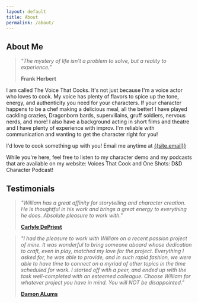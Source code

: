 ```yaml
---
layout: default
title: About
permalink: /about/
---
```


## About Me

> _"The mystery of life isn't a problem to solve, but a reality to experience."_
>
> **Frank Herbert**

I am called The Voice That Cooks. It's not just because I'm a voice actor who loves to cook. My voice has plenty of flavors to spice up the tone, energy, and authenticity you need for your characters. If your character happens to be a chef making a delicious meal, all the better! I have played cackling crazies, Dragonborn bards, supervillains, gruff soldiers, nervous nerds, and more! I also have a background acting in short films and theatre and I have plenty of experience with improv. I'm reliable with communication and wanting to get the character right for you!

I'd love to cook something up with you! Email me anytime at [{{site.email}}](mailto:{{site.email}})

While you're here, feel free to listen to my character demo and my podcasts that are available on my website: Voices That Cook and One Shots: D&D Character Podcast!

## Testimonials

> _"William has a great affinity for storytelling and character creation. He is thoughtful in his work and brings a great energy to everything he does. Absolute pleasure to work with."_
>
> **[Carlyle DePriest](https://www.carlyledepriest.com/)**

> _"I had the pleasure to work with William on a recent passion project of mine. It was wonderful to bring someone aboard whose dedication to craft, even in play, matched my love for the project. Everything I asked for, he was able to provide, and in such rapid fashion, we were able to have time to connect on a myriad of other topics in the time scheduled for work. I started off with a peer, and ended up with the task well-completed with an esteemed colleague. Choose William for whatever project you have in mind. You will NOT be disappointed."_
>
> **[Damon ALums](https//:urbanlegendvoiceover.com/)**
